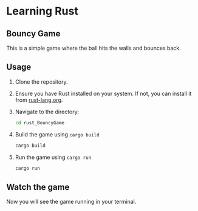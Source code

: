 # Learning Rust

## Bouncy Game

This is a simple game where the ball hits the walls and bounces back.

## Usage

1. Clone the repository.
2. Ensure you have Rust installed on your system. If not, you can install it from [rust-lang.org](https://www.rust-lang.org/).
3. Navigate to the directory:

   ```sh
   cd rust_BouncyGame
   ```

4. Build the game using `cargo build`

   ```sh
   cargo build
   ```

5. Run the game using `cargo run`

   ```sh
   cargo run
   ```

## Watch the game

Now you will see the game running in your terminal.

